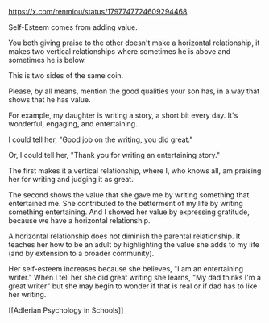 https://x.com/renmiou/status/1797747724609294468

Self-Esteem comes from adding value. 

You both giving praise to the other doesn't make a horizontal relationship, it makes two vertical relationships where sometimes he is above and sometimes he is below. 

This is two sides of the same coin. 

Please, by all means, mention the good qualities your son has, in a way that shows that he has value. 

For example, my daughter is writing a story, a short bit every day. It's wonderful, engaging, and entertaining. 

I could tell her, "Good job on the writing, you did great."

Or, I could tell her, "Thank you for writing an entertaining story."

The first makes it a vertical relationship, where I, who knows all, am praising her for writing and judging it as great. 

The second shows the value that she gave me by writing something that entertained me. She contributed to the betterment of my life by writing something entertaining. And I showed her value by expressing gratitude, because we have a horizontal relationship. 

A horizontal relationship does not diminish the parental relationship. It teaches her how to be an adult by highlighting the value she adds to my life (and by extension to a broader community).

Her self-esteem increases because she believes, "I am an entertaining writer." When I tell her she did great writing she learns, "My dad thinks I'm a great writer" but she may begin to wonder if that is real or if dad has to like her writing. 

[[Adlerian Psychology in Schools]]